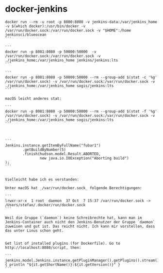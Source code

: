 # docker-jenkins

``````
docker run --rm -u root -p 8080:8080 -v jenkins-data:/var/jenkins_home -v $(which docker):/usr/bin/docker -v /var/run/docker.sock:/var/run/docker.sock -v "$HOME":/home jenkinsci/blueocean
```

```
docker run -p 8081:8080 -p 50000:50000  -v /var/run/docker.sock:/var/run/docker.sock -v ./jenkins_home:/var/jenkins_home jenkins/jenkins:lts
```

```
docker run -p 8081:8080 -p 50000:50000 --rm --group-add $(stat -c '%g' /var/run/docker.sock) -v /var/run/docker.sock:/var/run/docker.sock -v ./jenkins_home:/var/jenkins_home sogis/jenkins:lts
```

macOS leicht anderes stat:

```
docker run -p 8081:8080 -p 50000:50000 --rm --group-add $(stat -f '%g' /var/run/docker.sock) -v /var/run/docker.sock:/var/run/docker.sock -v ./jenkins_home:/var/jenkins_home sogis/jenkins:lts
```



```
Jenkins.instance.getItemByFullName("fubar1")
        .getBuildByNumber(5)
        .finish(hudson.model.Result.ABORTED, 
                new java.io.IOException("Aborting build")
); 
```


Vielleicht habe ich es verstanden: 

Unter macOS hat _/var/run/docker.sock_ folgende Berechtigungen:

```
lrwxr-xr-x  1 root  daemon  37 Oct  7 15:37 /var/run/docker.sock -> /Users/stefan/.docker/run/docker.sock
```

Weil die Gruppe (`daemon`) keine Schreibrechte hat, kann man im Jenkins-Container auch nicht den Jenkins-Benutzer der Gruppe `daemon` zuweisen und gut ist. Das reicht nicht. Ich kann mir vorstellen, dass das unter Linus schon geht.


Get list of installed plugins (for Dockerfile). Go to http://localhost:8080/script, then:

```
jenkins.model.Jenkins.instance.getPluginManager().getPlugins().stream().sorted().each { println "${it.getShortName()}:${it.getVersion()}" }
```



